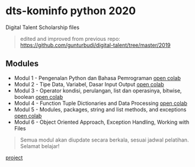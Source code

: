# dts-kominfo python 2020
Digital Talent Scholarship files
> edited and improved from previous repo: https://github.com/gunturbudi/digital-talent/tree/master/2019

## Modules
* Modul 1 - Pengenalan Python dan Bahasa Pemrograman [open colab](https://colab.research.google.com/github/sykrn/py-dts/blob/master/Modul%201%20-%20Pengenalan%20Python%20dan%20Bahasa%20Pemrograman.ipynb)
* Modul 2 - Tipe Data, Variabel, Dasar Input Output [open colab](https://colab.research.google.com/github/sykrn/py-dts/blob/master/Modul%202%20-%20Tipe%20Data%2C%20Variabel%2C%20Dasar%20Input%20Output%2C%20Operasi.ipynb)
* Modul 3 - Operator kondisi, perulangan, list dan operasinya, bitwise, boolean [open colab](https://colab.research.google.com/github/sykrn/py-dts/blob/master/Modul%203%20-%20Operator%20kondisi%2C%20perulangan%2C%20list%20dan%20operasinya%2C%20bitwise%2C%20boolean.ipynb)
* Modul 4 - Function Tuple Dictionaries and Data Processing [open colab](https://colab.research.google.com/github/sykrn/py-dts/blob/master/Modul%204%20-%20Function%20Tuple%20Dictionaries%20and%20Data%20Processing.ipynb)
* Modul 5 - Modules, packages, string and list methods, and exceptions [open colab](https://colab.research.google.com/github/sykrn/py-dts/blob/master/Modul%205%20-%20Modules,%20packages,%20string%20and%20list%20methods,%20and%20exceptions.ipynb)
* Modul 6 - Object Oriented Approach, Exception Handling, Working with Files

> Semua modul akan diupdate secara berkala, sesuai jadwal pelatihan. Selamat belajar!

[project](project.md)
